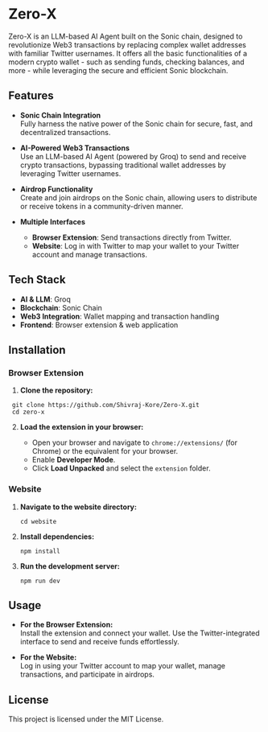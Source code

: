 # Zero-X

Zero-X is an LLM-based AI Agent built on the Sonic chain, designed to revolutionize Web3 transactions by replacing complex wallet addresses with familiar Twitter usernames. It offers all the basic functionalities of a modern crypto wallet - such as sending funds, checking balances, and more - while leveraging the secure and efficient Sonic blockchain.

## Features

- **Sonic Chain Integration**  
  Fully harness the native power of the Sonic chain for secure, fast, and decentralized transactions.

- **AI-Powered Web3 Transactions**  
  Use an LLM-based AI Agent (powered by Groq) to send and receive crypto transactions, bypassing traditional wallet addresses by leveraging Twitter usernames.

- **Airdrop Functionality**  
  Create and join airdrops on the Sonic chain, allowing users to distribute or receive tokens in a community-driven manner.

- **Multiple Interfaces**
  - **Browser Extension**: Send transactions directly from Twitter.
  - **Website**: Log in with Twitter to map your wallet to your Twitter account and manage transactions.

## Tech Stack

- **AI & LLM**: Groq
- **Blockchain**: Sonic Chain
- **Web3 Integration**: Wallet mapping and transaction handling
- **Frontend**: Browser extension & web application

## Installation

### Browser Extension

1. **Clone the repository:**

```
 git clone https://github.com/Shivraj-Kore/Zero-X.git
 cd zero-x
```

2. **Load the extension in your browser:**

   - Open your browser and navigate to `chrome://extensions/` (for Chrome) or the equivalent for your browser.
   - Enable **Developer Mode**.
   - Click **Load Unpacked** and select the `extension` folder.

### Website

1. **Navigate to the website directory:**

   ```
   cd website
   ```

2. **Install dependencies:**

   ```
   npm install
   ```

3. **Run the development server:**

   ```
   npm run dev
   ```

## Usage

- **For the Browser Extension:**  
  Install the extension and connect your wallet. Use the Twitter-integrated interface to send and receive funds effortlessly.

- **For the Website:**  
  Log in using your Twitter account to map your wallet, manage transactions, and participate in airdrops.

## License

This project is licensed under the MIT License.
